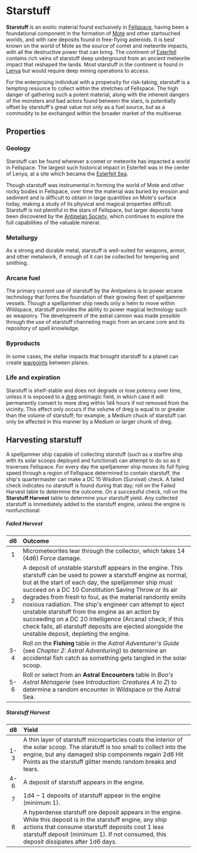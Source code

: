 # Starstuff

**Starstuff** is an exotic material found exclusively in [Fellspace](../ch-1-welcome-to-mote/cosmology/fellspace.md), having been a foundational component in the formation of [Mote](../ch-1-welcome-to-mote/mote.md) and other startouched worlds, and with rare deposits found in free-flying asteroids. It is best known on the world of Mote as the source of comet and meteorite impacts, with all the destructive power that can bring. The continent of [Esterfell](../ch-1-welcome-to-mote/esterfell/esterfell.md) contains rich veins of starstuff deep underground from an ancient meteorite impact that reshaped the lands. Most starstuff in the continent is found in [Lenya](../ch-1-welcome-to-mote/esterfell/lenya/lenya.md) but would require deep mining operations to access.

For the enterprising individual with a propensity for risk-taking, starstuff is a tempting resource to collect within the stretches of Fellspace. The high danger of gathering such a potent material, along with the inherent dangers of the monsters and bad actors found between the stars, is potentially offset by starstuff's great value not only as a fuel source, but as a commodity to be exchanged within the broader market of the multiverse.

## Properties

### Geology

Starstuff can be found wherever a comet or meteorite has impacted a world in Fellspace. The largest such historical impact in Esterfell was in the center of Lenya, at a site which became the [Esterfell Sea](../ch-1-welcome-to-mote/esterfell/lenya/esterfell-sea/esterfell-sea.md).

Though starstuff was instrumental in forming the world of Mote and other rocky bodies in Fellspace, over time the material was buried by erosion and sediment and is difficult to obtain in large quantities on Mote's surface today, making a study of its physical and magical properties difficult. Starstuff is not plentiful in the stars of Fellspace, but larger deposits have been discovered by the [Antipelan Society](../ch-2-people-of-mote/organizations/antipelan-society/antipelan-society.md), which continues to explore the full capabilities of the valuable mineral.

### Metallurgy

As a strong and durable metal, starstuff is well-suited for weapons, armor, and other metalwork, if enough of it can be collected for tempering and smithing.

### Arcane fuel

The primary current use of starstuff by the Antipelans is to power arcane technology that forms the foundation of their growing fleet of spelljammer vessels. Though a spelljammer ship needs only a helm to move within Wildspace, starstuff provides the ability to power magical technology such as weaponry. The development of the astral cannon was made possible through the use of starstuff channeling magic from an arcane core and its repository of spell knowledge.

### Byproducts

In some cases, the stellar impacts that brought starstuff to a planet can create [waypoints](../ch-3-stories-of-mote/waypoints.md) between planes.

### Life and expiration

Starstuff is shelf-stable and does not degrade or lose potency over time, unless it is exposed to a [dreg](dreg-ore.md) antimagic field, in which case it will permanently convert to more dreg within 1d4 hours if not removed from the vicinity. This effect only occurs if the volume of dreg is equal to or greater than the volume of starstuff; for example, a Medium chuck of starstuff can only be affected in this manner by a Medium or larger chunk of dreg.

## Harvesting starstuff

A spelljammer ship capable of collecting starstuff (such as a starfire ship with its solar scoops deployed and functional) can attempt to do so as it traverses Fellspace. For every day the spelljammer ship moves its full flying speed through a region of Fellspace determined to contain starstuff, the ship's quartermaster can make a DC 15 Wisdom (Survival) check. A failed check indicates no starstuff is found during that day; roll on the Failed Harvest table to determine the outcome. On a successful check, roll on the **Starstuff Harvest** table to determine your starstuff yield. Any collected starstuff is immediately added to the starstuff engine, unless the engine is nonfunctional.

##### Failed Harvest
|  d6 | Outcome |
|:---:|:--------|
|  1  | Micrometeorites tear through the collector, which takes 14 (4d6) Force damage. |
|  2  | A deposit of unstable starstuff appears in the engine. This starstuff can be used to power a starstuff engine as normal, but at the start of each day, the spelljammer ship must succeed on a DC 10 Constitution Saving Throw or its air degrades from fresh to foul, as the material randomly emits noxious radiation. The ship's engineer can attempt to eject unstable starstuff from the engine as an action by succeeding on a DC 20 Intelligence (Arcana) check; if this check fails, all starstuff deposits are ejected alongside the unstable deposit, depleting the engine. |
| 3-4 | Roll on the **Fishing** table in the _Astral Adventurer's Guide_ (see _Chapter 2: Astral Adventuring_) to determine an accidental fish catch as something gets tangled in the solar scoop.
| 5-6 | Roll or select from an **Astral Encounters** table in _Boo's Astral Menagerie_ (see _Introduction: Creatures A to Z_) to determine a random encounter in Wildspace or the Astral Sea. |

##### Starstuff Harvest
|  d8 | Yield |
|:---:|:------|
| 1-3 | A thin layer of starstuff microparticles coats the interior of the solar scoop. The starstuff is too small to collect into the engine, but any damaged ship components regain 2d6 Hit Points as the starstuff glitter mends random breaks and tears. |
| 4-6 | A deposit of starstuff appears in the engine. |
|  7  | 1d4 − 1 deposits of starstuff appear in the engine (minimum 1). |
|  8  | A hyperdense starstuff ore deposit appears in the engine. While this deposit is in the starstuff engine, any ship actions that consume starstuff deposits cost 1 less starstuff deposit (minimum 1). If not consumed, this deposit dissipates after 1d6 days. |
